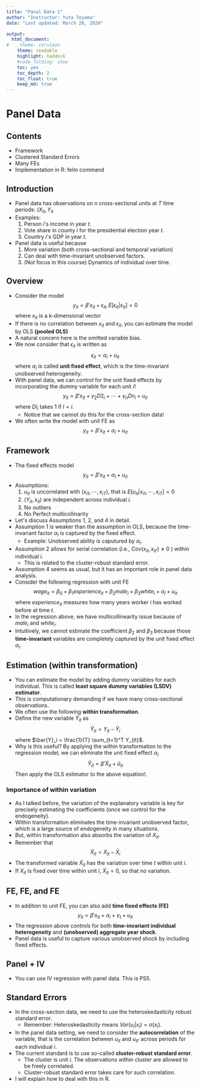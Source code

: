 ```yaml
---
title: "Panal Data 1"
author: "Instructor: Yuta Toyama"
date: "Last updated: March 28, 2020"

output: 
  html_document:
#    theme: cerulean
    theme: readable
    highlight: haddock 
    #code_folding: show
    toc: yes
    toc_depth: 2
    toc_float: true
    keep_md: true
---
```


# Panel Data

## Contents

- Framework
- Clustered Standard Errors
- Many FEs
- Implementation in R: felm command


## Introduction

- Panel data has observations on $n$ cross-sectional units at $T$ time periods: $(X_{it}, Y_{it}$
- Examples:
    1. Person $i$'s income in year $t$.
    2. Vote share in county $i$ for the presidential election year $t$.
    3. Country $i$'s GDP in year $t$. 
- Panel data is useful because
    1. More variation (both cross-sectional and temporal variation)
    2. Can deal with time-invariant unobserved factors. 
    3. (Not focus in this course) Dynamics of individual over time. 
  
## Overview

- Consider the model
$$
y_{it} = \beta' x_{it} + \epsilon_{it}, E[\epsilon_{it} | x_{it} ] = 0
$$
where $x_{it}$ is a k-dimensional vector
- If there is no correlation between $x_{it}$ and $\epsilon_{it}$, you can estimate the model by OLS **(pooled OLS)**
- A natural concern here is the omitted variable bias. 
- We now consider that $\epsilon_{it}$ is written as
$$
\epsilon_{it} = \alpha_i + u_{it}
$$
where $\alpha_i$ is called **unit fixed effect**, which is the time-invariant unobserved heterogeneity. 
- With panel data, we can control for the unit fixed effects by incorporating the dummy variable for each unit $i$!
$$
y_{it} = \beta' x_{it} + \gamma_2 D2_i + \cdots + \gamma_n Dn_i + u_{it}
$$
where $Dl_i$ takes 1 if $l=i$. 
    - Notice that we cannot do this for the cross-section data!
- We often write the model with unit FE as 
$$
y_{it} = \beta' x_{it} + \alpha_i + u_{it}
$$

## Framework
- The fixed effects model
$$
y_{it} = \beta' x_{it} + \alpha_i + u_{it}
$$
- Assumptions:
    1. $u_{it}$ is uncorrelated with $(x_{i1},\cdots, x_{iT})$, that is $E[u_{it}|x_{i1},\cdots, x_{iT} ] = 0$
    2. $(Y_{it}, x_{it})$ are independent across individual $i$.
    3. No outliers
    4. No Perfect multicollinarity
- Let's discuss Assumptions 1, 2, and 4 in detail. 
- Assumption 1 is weaker than the assumption in OLS, because the time-invariant factor $\alpha_i$ is captured by the fixed effect.
    - Example: Unobserved ability is caputured by $\alpha_i$.
- Assumption 2 allows for serial correlation (i.e., $Cov(x_{it},x_{it'} ) \neq 0$ ) within individual $i$.
    - This is related to the cluster-robust standard error. 
- Assumption 4 seems as usual, but it has an important role in panel data analysis.
- Consider the following regression with unit FE
$$
wage_{it} = \beta_0 + \beta_1 experience_{it} + \beta_2 male_{i} + \beta_3 white_{i} + \alpha_i + u_{it}
$$
where $experience_{it}$ measures how many years worker $i$ has worked before at time $t$.
- In the regression above, we have multicollinearity issue because of $male_{i}$ and $white_{i}$.
- Intuitively, we cannot estimate the coefficient $\beta_2$ and $\beta_3$ because those **time-invariant** variables are completely captured by the unit fixed effect $\alpha_i$. 

## Estimation (within transformation)

- You can estimate the model by adding dummy variables for each individual. This is called **least square dummy variables (LSDV) estimator**.
- This is computationary demanding if we have many cross-sectional observations. 
- We often use the following **within transformation**.
- Define the new variable $\tilde{Y}_{it}$ as 
$$
\tilde{Y}_{it} = Y_{it} - \bar{Y}_i
$$
where $\bar{Y}_i = \frac{1}{T} \sum_{t=1}^T Y_{it}$. 
- Why is this useful? By applying the within transformation to the regression model, we can eliminate the unit fixed effect $\alpha_i$
$$
\tilde{Y}_{it} = \beta' \tilde{X}_{it} + \tilde{u}_{it}
$$
Then apply the OLS estimator to the above equation!.

### Importance of within variation

- As I talked before, the variation of the explanatory variable is key for precisely estimating the coefficients (once we control for the endogeneity).
- Within transformation eliminates the time-invariant unobserved factor, which is a large source of endogeneity in many situations. 
- But, within transformation also absorbs the variation of $X_{it}$. 
- Remember that 
$$
\tilde{X}_{it} = X_{it} - \bar{X}_i
$$
- The transformed variable $\tilde{X}_{it}$ has the variation over time $t$ within unit $i$.
- If $X_{it}$ is fixed over time within unit $i$, $\tilde{X}_{it} = 0$, so that no variation.

## FE, FE, and FE

- In addition to unit FE, you can also add **time fixed effects (FE)**
$$
y_{it} = \beta' x_{it} + \alpha_i + \gamma_t + u_{it}
$$
- The regression above controls for both **time-invariant individual heterogeneity** and **(unobserved) aggregate year shock**.
- Panel data is useful to capture various unobserved shock by including fixed effects.

## Panel + IV

- You can use IV regression with panel data. This is PS5.

## Standard Errors

- In the cross-section data, we need to use the heteroskedasticity robust standard error.
    - Remember: Heteroskedasticity means $Var(u_i | x_i) = \sigma(x_i)$.
- In the panel data setting, we need to consider the **autocorrelation** of the variable, that is the correlation between $u_{it}$ and $u_{it'}$ across periods for each individual $i$.
- The current standard is to use so-called **cluster-robust standard error**.
    - The cluster is unit $i$. The observations within cluster are allowed to be freely correlated. 
    - Cluster-robust standard error takes care for such correlation. 
- I will explain how to deal with this in R. 


